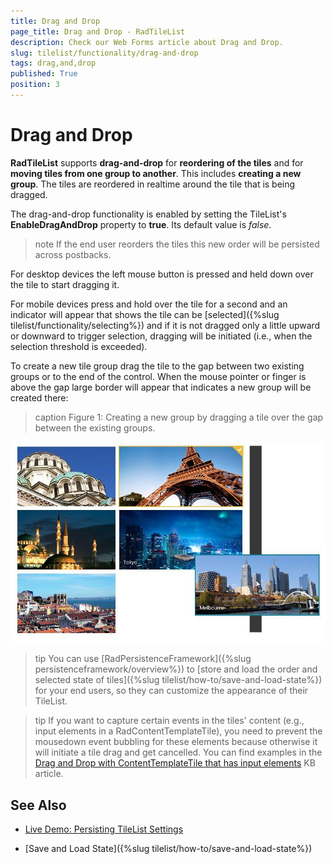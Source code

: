 ```yaml
---
title: Drag and Drop
page_title: Drag and Drop - RadTileList
description: Check our Web Forms article about Drag and Drop.
slug: tilelist/functionality/drag-and-drop
tags: drag,and,drop
published: True
position: 3
---
```


# Drag and Drop




**RadTileList** supports **drag-and-drop** for **reordering of the tiles** and for **moving tiles from one group to another**. This includes **creating a new group**. The tiles are reordered in realtime around the tile that is being dragged.

The drag-and-drop functionality is enabled by setting the TileList's **EnableDragAndDrop** property to **true**. Its default value is *false*.

>note If the end user reorders the tiles this new order will be persisted across postbacks.



For desktop devices the left mouse button is pressed and held down over the tile to start dragging it.

For mobile devices press and hold over the tile for a second and an indicator will appear that shows the tile can be [selected]({%slug tilelist/functionality/selecting%}) and if it is not dragged only a little upward	or downward to trigger selection, dragging will be initiated (i.e., when the selection threshold is exceeded).

To create a new tile group drag the tile to the gap between two existing groups or to the end of the control. When the mouse pointer or finger is above the gap large border will appear that indicates a new group will be created there:

>caption Figure 1: Creating a new group by dragging a tile over the gap between the existing groups.

![tile List-drag-drop-new-group-indicator](images/tileList-drag-drop-new-group-indicator.jpg)

>tip You can use [RadPersistenceFramework]({%slug persistenceframework/overview%}) to [store and load the order and selected state of tiles]({%slug tilelist/how-to/save-and-load-state%}) for your end users, so they can customize the appearance of their TileList.



>tip If you want to capture certain events in the tiles' content (e.g., input elements in a RadContentTemplateTile), you need to prevent the mousedown event bubbling for these elements because otherwise it will initiate a tile drag and get cancelled. You can find examples in the [Drag and Drop with ContentTemplateTile that has input elements](https://www.telerik.com/support/kb/aspnet-ajax/tilelist/details/drag-and-drop-with-contenttemplatetile-input-elements) KB article.

## See Also

* [Live Demo: Persisting TileList Settings](https://demos.telerik.com/aspnet-ajax/tilelist/examples/application-scenarios/persisting-tilelist-settings/defaultcs.aspx)

* [Save and Load State]({%slug tilelist/how-to/save-and-load-state%})



